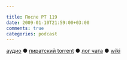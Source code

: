 ```yaml
---

title: После РТ 119
date: 2009-01-10T21:59:00+03:00
comments: true
categories: podcast
---
```

[аудио](http://cdn.radio-t.com/rt119post.mp3) ● [пиратский torrent](http://pirates.radio-t.com/torrents/rt119post.mp3.torrent) ● [лог чата](http://chat.radio-t.com/logs/radio-t-119.html) ● [wiki](http://wiki.radio-t.com/%D0%9F%D0%BE%D1%81%D0%BB%D0%B5_%D0%A0%D0%A2_119)<audio src="http://cdn.radio-t.com/rt119post.mp3" preload="none">
